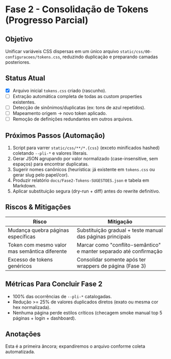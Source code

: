 # Fase 2 - Consolidação de Tokens (Progresso Parcial)

## Objetivo
Unificar variáveis CSS dispersas em um único arquivo `static/css/00-configuracoes/tokens.css`, reduzindo duplicação e preparando camadas posteriores.

## Status Atual
- [x] Arquivo inicial `tokens.css` criado (rascunho).
- [ ] Extração automática completa de todas as custom properties existentes.
- [ ] Detecção de sinônimos/duplicatas (ex: tons de azul repetidos).
- [ ] Mapeamento origem → novo token aplicado.
- [ ] Remoção de definições redundantes em outros arquivos.

## Próximos Passos (Automação)
1. Script para varrer `static/css/**/*.{css}` (exceto minificados hashed) coletando `--pli-*` e valores literais.
2. Gerar JSON agrupando por valor normalizado (case-insensitive, sem espaços) para encontrar duplicatas.
3. Sugerir nomes canônicos (heurística: já existente em `tokens.css` ou gerar slug pelo papel/cor).
4. Produzir relatório `docs/Fase2-Tokens-SUGESTOES.json` e tabela em Markdown.
5. Aplicar substituição segura (dry-run + diff) antes do rewrite definitivo.

## Riscos & Mitigações
| Risco | Mitigação |
|-------|-----------|
| Mudança quebra páginas específicas | Substituição gradual + teste manual das páginas principais |
| Token com mesmo valor mas semântica diferente | Marcar como "conflito-semântico" e manter separado até confirmação |
| Excesso de tokens genéricos | Consolidar somente após ter wrappers de página (Fase 3) |

## Métricas Para Concluir Fase 2
- 100% das ocorrências de `--pli-*` catalogadas.
- Redução >= 25% de valores duplicados diretos (exato ou mesma cor hex normalizada).
- Nenhuma página perde estilos críticos (checagem smoke manual top 5 páginas + login + dashboard).

## Anotações
Esta é a primeira âncora; expandiremos o arquivo conforme coleta automatizada.
